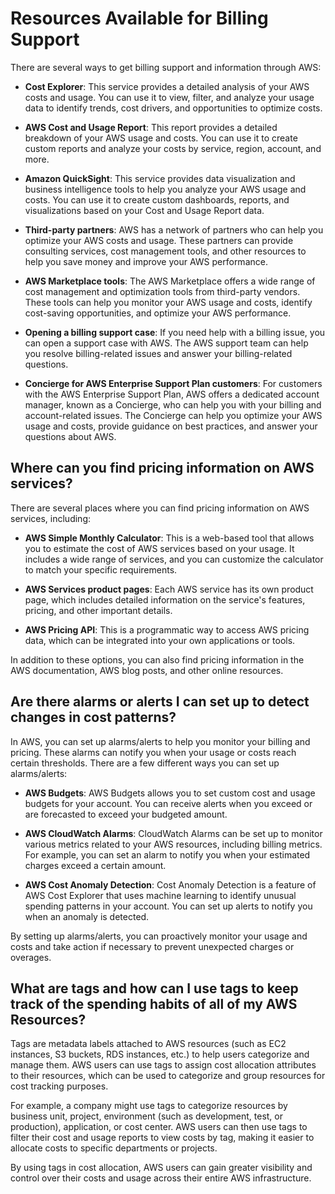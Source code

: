 # Resources Available for Billing Support

There are several ways to get billing support and information through AWS:

- **Cost Explorer**: This service provides a detailed analysis of your AWS costs and usage. You can use it to view, filter, and analyze your usage data to identify trends, cost drivers, and opportunities to optimize costs.

- **AWS Cost and Usage Report**: This report provides a detailed breakdown of your AWS usage and costs. You can use it to create custom reports and analyze your costs by service, region, account, and more.

- **Amazon QuickSight**: This service provides data visualization and business intelligence tools to help you analyze your AWS usage and costs. You can use it to create custom dashboards, reports, and visualizations based on your Cost and Usage Report data.

- **Third-party partners**: AWS has a network of partners who can help you optimize your AWS costs and usage. These partners can provide consulting services, cost management tools, and other resources to help you save money and improve your AWS performance.

- **AWS Marketplace tools**: The AWS Marketplace offers a wide range of cost management and optimization tools from third-party vendors. These tools can help you monitor your AWS usage and costs, identify cost-saving opportunities, and optimize your AWS performance.

- **Opening a billing support case**: If you need help with a billing issue, you can open a support case with AWS. The AWS support team can help you resolve billing-related issues and answer your billing-related questions.

- **Concierge for AWS Enterprise Support Plan customers**: For customers with the AWS Enterprise Support Plan, AWS offers a dedicated account manager, known as a Concierge, who can help you with your billing and account-related issues. The Concierge can help you optimize your AWS usage and costs, provide guidance on best practices, and answer your questions about AWS.

## Where can you find pricing information on AWS services?

There are several places where you can find pricing information on AWS services, including:

- **AWS Simple Monthly Calculator**: This is a web-based tool that allows you to estimate the cost of AWS services based on your usage. It includes a wide range of services, and you can customize the calculator to match your specific requirements.

- **AWS Services product pages**: Each AWS service has its own product page, which includes detailed information on the service's features, pricing, and other important details.

- **AWS Pricing API**: This is a programmatic way to access AWS pricing data, which can be integrated into your own applications or tools.

In addition to these options, you can also find pricing information in the AWS documentation, AWS blog posts, and other online resources.

## Are there alarms or alerts I can set up to detect changes in cost patterns?

In AWS, you can set up alarms/alerts to help you monitor your billing and pricing. These alarms can notify you when your usage or costs reach certain thresholds. There are a few different ways you can set up alarms/alerts:

- **AWS Budgets**: AWS Budgets allows you to set custom cost and usage budgets for your account. You can receive alerts when you exceed or are forecasted to exceed your budgeted amount.

- **AWS CloudWatch Alarms**: CloudWatch Alarms can be set up to monitor various metrics related to your AWS resources, including billing metrics. For example, you can set an alarm to notify you when your estimated charges exceed a certain amount.

- **AWS Cost Anomaly Detection**: Cost Anomaly Detection is a feature of AWS Cost Explorer that uses machine learning to identify unusual spending patterns in your account. You can set up alerts to notify you when an anomaly is detected.

By setting up alarms/alerts, you can proactively monitor your usage and costs and take action if necessary to prevent unexpected charges or overages.

## What are tags and how can I use tags to keep track of the spending habits of all of my AWS Resources?

Tags are metadata labels attached to AWS resources (such as EC2 instances, S3 buckets, RDS instances, etc.) to help users categorize and manage them. AWS users can use tags to assign cost allocation attributes to their resources, which can be used to categorize and group resources for cost tracking purposes.

For example, a company might use tags to categorize resources by business unit, project, environment (such as development, test, or production), application, or cost center. AWS users can then use tags to filter their cost and usage reports to view costs by tag, making it easier to allocate costs to specific departments or projects.

By using tags in cost allocation, AWS users can gain greater visibility and control over their costs and usage across their entire AWS infrastructure.